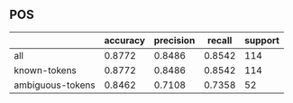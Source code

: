 
## POS

|                  | accuracy | precision | recall | support |
|------------------|----------|-----------|--------|---------|
| all              | 0.8772   | 0.8486    | 0.8542 | 114     |
| known-tokens     | 0.8772   | 0.8486    | 0.8542 | 114     |
| ambiguous-tokens | 0.8462   | 0.7108    | 0.7358 | 52      |


